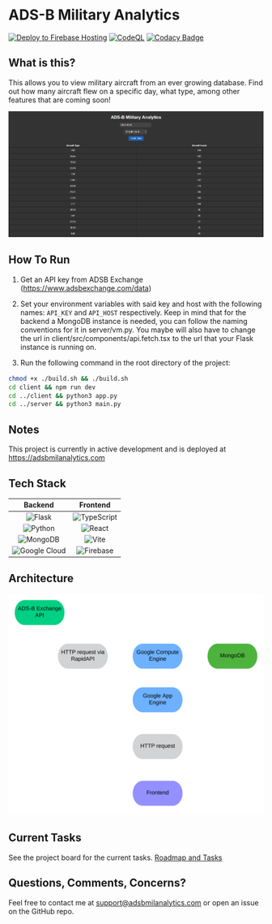 # ADS-B Military Analytics

[![Deploy to Firebase Hosting](https://github.com/EMcNugget/adsb_mil_data/actions/workflows/firebase-hosting-merge.yml/badge.svg)](https://github.com/EMcNugget/adsb_mil_data/actions/workflows/firebase-hosting-merge.yml)
[![CodeQL](https://github.com/EMcNugget/adsb_mil_data/actions/workflows/codeql.yml/badge.svg)](https://github.com/EMcNugget/adsb_mil_data/actions/workflows/codeql.yml)
[![Codacy Badge](https://app.codacy.com/project/badge/Grade/5caa91f758e54d11b3034743d903a1b8)](https://www.codacy.com/gh/EMcNugget/ADS-B-Military-Analytics/dashboard?utm_source=github.com&amp;utm_medium=referral&amp;utm_content=EMcNugget/ADS-B-Military-Analytics&amp;utm_campaign=Badge_Grade)

## What is this?

This allows you to view military aircraft from an ever growing database. Find out how many aircraft flew on a specific day, what type, among other features that are coming soon!

![Screenshot](./assets/demo.png)

## How To Run

1. Get an API key from ADSB Exchange (https://www.adsbexchange.com/data)

2. Set your environment variables with said key and host with the following names: ```API_KEY``` and ```API_HOST```
   respectively. Keep in mind that for the backend a MongoDB instance is needed, you can follow the naming conventions for it in server/vm.py. You maybe will also have to change the url in client/src/components/api.fetch.tsx to the url that your Flask instance is running on.

3. Run the following command in the root directory of the project:

```bash
chmod +x ./build.sh && ./build.sh
cd client && npm run dev
cd ../client && python3 app.py
cd ../server && python3 main.py
```

## Notes

This project is currently in active development and is deployed at <https://adsbmilanalytics.com>

## Tech Stack

| Backend             | Frontend          |
|:-------------------:|:-----------------:|
| ![Flask][Flask]     | ![TypeScript][TS] |
| ![Python][PY]       | ![React][React]   |
| ![MongoDB][MDB]     | ![Vite][Vite]     |
| ![Google Cloud][GC] | ![Firebase][FB]   |

## Architecture

![Architecture](./assets/architecture.svg)

## Current Tasks

See the project board for the current tasks.
[Roadmap and Tasks][rm]

## Questions, Comments, Concerns?

Feel free to contact me at <support@adsbmilanalytics.com> or open an issue on the GitHub repo.

[TS]: https://img.shields.io/badge/typescript-%23007ACC.svg?style=for-the-badge&logo=typescript&logoColor=white
[Flask]: https://img.shields.io/badge/flask-%23000.svg?style=for-the-badge&logo=flask&logoColor=white
[PY]: https://img.shields.io/badge/python-3670A0?style=for-the-badge&logo=python&logoColor=ffdd54
[React]: https://img.shields.io/badge/react-%2320232a.svg?style=for-the-badge&logo=react&logoColor=%2361DAFB
[MDB]: https://img.shields.io/badge/MongoDB-%234ea94b.svg?style=for-the-badge&logo=mongodb&logoColor=white
[GC]: https://img.shields.io/badge/GoogleCloud-%234285F4.svg?style=for-the-badge&logo=google-cloud&logoColor=white
[Vite]: https://img.shields.io/badge/vite-%23646CFF.svg?style=for-the-badge&logo=vite&logoColor=white
[FB]: https://img.shields.io/badge/firebase-%23039BE5.svg?style=for-the-badge&logo=firebase<sup></sup>
[rm]: https://github.com/users/EMcNugget/projects/6

